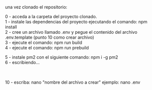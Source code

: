 una vez clonado el repositorio:

0 - acceda a la carpeta del proyecto clonado. </br>
1 - instale las dependencias del proyecto ejecutando el comando: npm install </br>
2 - cree un archivo llamado .env y pegue el contenido del archivo .env.template (punto 10 como crear archivo) </br>
3 - ejecute el comando: npm run build </br>
4 - ejecute el comando: npm run prebuild </br>

5 - instale pm2 con el siguiente comando: npm i -g pm2 </br>
6 - escribiendo...  </br>

</br>
</br>
10 - escriba: nano "nombre del archivo a crear" ejemplo: nano .env